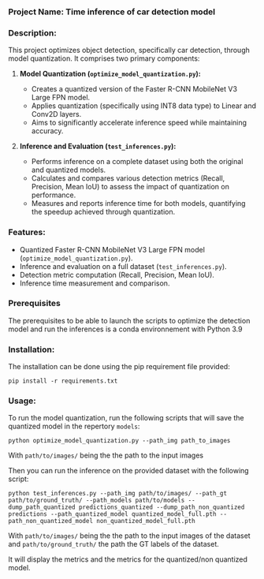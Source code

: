 ### Project Name: Time inference of car detection model

### Description:

This project optimizes object detection, specifically car detection, through model quantization. It comprises two primary components:

1. **Model Quantization (`optimize_model_quantization.py`):**
   - Creates a quantized version of the Faster R-CNN MobileNet V3 Large FPN model.
   - Applies quantization (specifically using INT8 data type) to Linear and Conv2D layers.
   - Aims to significantly accelerate inference speed while maintaining accuracy.

2. **Inference and Evaluation (`test_inferences.py`):**
   - Performs inference on a complete dataset using both the original and quantized models.
   - Calculates and compares various detection metrics (Recall, Precision, Mean IoU) to assess the impact of quantization on performance.
   - Measures and reports inference time for both models, quantifying the speedup achieved through quantization.

### Features:
* Quantized Faster R-CNN MobileNet V3 Large FPN model (`optimize_model_quantization.py`).
* Inference and evaluation on a full dataset (`test_inferences.py`).
* Detection metric computation (Recall, Precision, Mean IoU).
* Inference time measurement and comparison.

### Prerequisites
The prerequisites to be able to launch the scripts to optimize the detection model and run the inferences is a conda environnement with Python 3.9

### Installation:
The installation can be done using the pip requirement file provided:
```
pip install -r requirements.txt
```

### Usage:
To run the model quantization, run the following scripts that will save the quantized model in the repertory ```models```:
```
python optimize_model_quantization.py --path_img path_to_images
```
With ```path/to/images/``` being the the path to the input images

Then you can run the inference on the provided dataset with the following script:
```
python test_inferences.py --path_img path/to/images/ --path_gt path/to/ground_truth/ --path_models path/to/models --dump_path_quantized predictions_quantized --dump_path_non_quantized predictions --path_quantized_model quantized_model_full.pth --path_non_quantized_model non_quantized_model_full.pth
```
With ```path/to/images/``` being the the path to the input images of the dataset and ```path/to/ground_truth/``` the path the GT labels of the dataset.

It will display the metrics and the metrics for the quantized/non quantized model.



